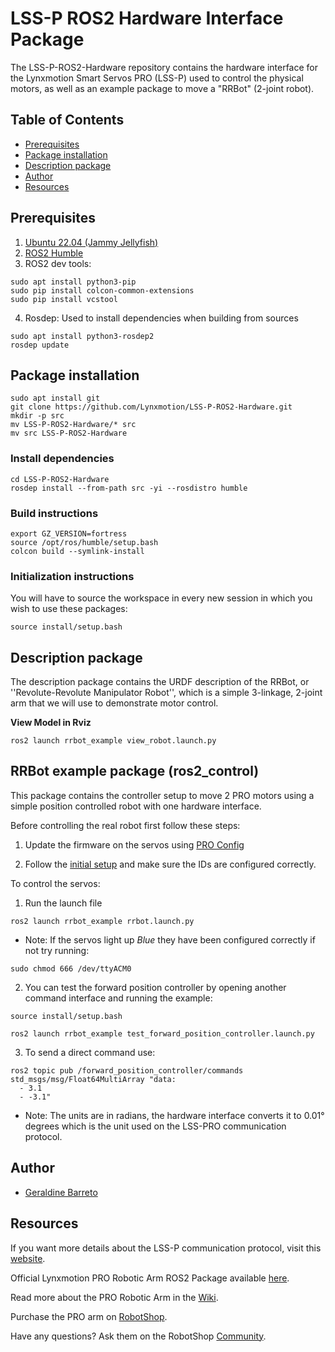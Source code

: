 # LSS-P ROS2 Hardware Interface Package

The LSS-P-ROS2-Hardware repository contains the hardware interface for the Lynxmotion Smart Servos PRO (LSS-P) used to control the physical motors, as well as an example package to move a "RRBot" (2-joint robot).

## Table of Contents

- [Prerequisites](#prerequisites)
- [Package installation](#package-installation)
- [Description package](#description-package)
- [Author](#author)
- [Resources](#resources)

## Prerequisites

1. [Ubuntu 22.04 (Jammy Jellyfish)](https://releases.ubuntu.com/jammy/)
2. [ROS2 Humble](https://docs.ros.org/en/humble/Installation.html)
3. ROS2 dev tools:
```
sudo apt install python3-pip
sudo pip install colcon-common-extensions
sudo pip install vcstool
```
4. Rosdep: Used to install dependencies when building from sources
```
sudo apt install python3-rosdep2
rosdep update
```

## Package installation

```
sudo apt install git
git clone https://github.com/Lynxmotion/LSS-P-ROS2-Hardware.git
mkdir -p src
mv LSS-P-ROS2-Hardware/* src
mv src LSS-P-ROS2-Hardware
```

### Install dependencies

```
cd LSS-P-ROS2-Hardware
rosdep install --from-path src -yi --rosdistro humble
```

### Build instructions

```
export GZ_VERSION=fortress
source /opt/ros/humble/setup.bash
colcon build --symlink-install
```

### Initialization instructions

You will have to source the workspace in every new session in which you wish to use these packages:

```
source install/setup.bash
```

## Description package

The description package contains the URDF description of the RRBot, or ''Revolute-Revolute Manipulator Robot'', which is a simple 3-linkage, 2-joint arm that we will use to demonstrate motor control.

**View Model in Rviz**

```
ros2 launch rrbot_example view_robot.launch.py
```

## RRBot example package (ros2_control)

This package contains the controller setup to move 2 PRO motors using a simple position controlled robot with one hardware interface.

Before controlling the real robot first follow these steps:

1. Update the firmware on the servos using [PRO Config](https://wiki.lynxmotion.com/info/wiki/lynxmotion/view/lynxmotion-smart-servo/lss-configuration-software/)

2. Follow the [initial setup](https://wiki.lynxmotion.com/info/wiki/lynxmotion/view/ses-software/lss-flowarm/?#HInitialSetup) and make sure the IDs are configured correctly.

To control the servos:

1. Run the launch file

```
ros2 launch rrbot_example rrbot.launch.py
```

* Note: If the servos light up *Blue* they have been configured correctly if not try running:
```
sudo chmod 666 /dev/ttyACM0
```

2. You can test the forward position controller by opening another command interface and running the example:

```
source install/setup.bash
```
```
ros2 launch rrbot_example test_forward_position_controller.launch.py
```

3. To send a direct command use:

```
ros2 topic pub /forward_position_controller/commands std_msgs/msg/Float64MultiArray "data:
  - 3.1
  - -3.1"
```
* Note: The units are in radians, the hardware interface converts it to 0.01° degrees which is the unit used on the LSS-PRO communication protocol. 


## Author

- [Geraldine Barreto](http://github.com/geraldinebc)

## Resources

If you want more details about the LSS-P communication protocol, visit this [website](https://wiki.lynxmotion.com/info/wiki/lynxmotion/view/lynxmotion-smart-servo-pro/lss-p-communication-protocol/).

Official Lynxmotion PRO Robotic Arm ROS2 Package available [here](https://github.com/Lynxmotion/SES-P-ROS2-Arms). 

Read more about the PRO Robotic Arm in the [Wiki](https://wiki.lynxmotion.com/info/wiki/lynxmotion/view/ses-pro-arms/).

Purchase the PRO arm on [RobotShop](https://www.robotshop.com/collections/lynxmotion-ses-pro-robotic-arms).

Have any questions? Ask them on the RobotShop [Community](https://community.robotshop.com/forum/c/lynxmotion/electronics-software/27).
